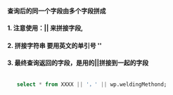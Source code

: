 #### 查询后的同一个字段由多个字段拼成

#### 1. 注意使用：|| 来拼接字段,
#### 2. 拼接字符串 要用英文的单引号 ''
#### 3. 最终查询返回的字段，是用的||拼接到一起的字段
```SQL

   select * from XXXX || '，' || wp.weldingMethond;
```
